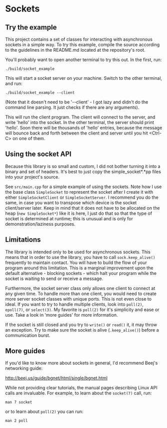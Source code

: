 # Sockets

## Try the example

This project contains a set of classes for interacting with asynchronous sockets in a simple way. To try this example, compile the source according to the guidelines in the README.md located at the repository's root.

You'll probably want to open another terminal to try this out. In the first, run:
```
./build/socket_example
```

This will start a socket server on your machine. Switch to the other terminal, and run:
```
./build/socket_example --client
```
(Note that it doesn't need to be '--client' - I got lazy and didn't do the command line parsing. It just checks if there are any arguments).

This will run the client program. The client will connect to the server, and write 'hello' into the socket. In the other terminal, the server should print 'hello'. Soon there will be thousands of 'hello' entries, because the message will bounce back and forth between the client and server until you hit \<Ctrl-C\> on one of them. 

## Using the socket API
Because this library is so small and custom, I did not bother turning it into a binary and set of headers. It's best to just copy the simple\_socket\*.\*pp files into your project's source. 

See `src/main.cpp` for a simple example of using the sockets. Note how I use the base class `SimpleSocket` to represent the socket after I create it with either `SimpleSocketClient` or `SimpleSocketServer`. I recommend you do the same, in case you want to transpose which device is the socket client/server later. Keep in mind that it does not have to be allocated on the heap (`new SimpleSocket*`) like it is here, I just do that so that the type of socket is determined at runtime; this is unusual and is only for demonstration/laziness purposes.

## Limitations
The library is intended only to be used for asynchronous sockets. This means that in order to use the library, you have to call `sock.keep_alive()` frequently to maintain contact. You will have to build the flow of your program around this limitation. This is a marginal improvement upon the default alternative - blocking sockets - which halt your program while the socket is waiting to send or receive a message. 

Furthermore, the socket server class only allows one client to connect at any given time. To handle more than one client, you would need to create more server socket classes with unique ports. This is not even close to ideal. If you want to try to handle multiple clients, look into `poll(2)`, `epoll(7)`, or `select(3)`. My favorite is `poll(2)` for it's simplicity and ease or use. Take a look in 'more guides' for more information.

If the socket is still closed and you try to `write()` or `read()` it, it may throw an exception. Try to make sure the socket is alive (`.keep_alive()`) before a communication burst.

## More guides
If you'd like to know more about sockets in general, I'd recommend Beej's networking guide:

http://beej.us/guide/bgnet/html/single/bgnet.html

While not providing clear tutorials, the manual pages describing Linux API calls are invaluable. For example, to learn about the `socket(7)` call, run:
```
man 7 socket
```
or to learn about `poll(2)` you can run:
```
man 2 poll
```

